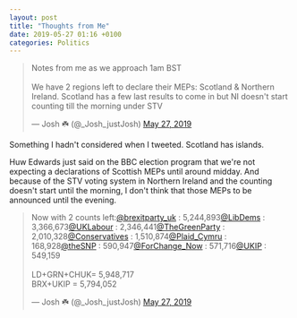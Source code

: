 ```yaml
---
layout: post
title: "Thoughts from Me"
date: 2019-05-27 01:16 +0100
categories: Politics
---
```


<blockquote class="twitter-tweet"><p lang="en" dir="ltr">Notes from me as we approach 1am BST<br><br>We have 2 regions left to declare their MEPs: Scotland &amp; Northern Ireland. Scotland has a few last results to come in but NI doesn&#39;t start counting till the morning under STV</p>&mdash; Josh ☘️ (@_Josh_justJosh) <a href="https://twitter.com/_Josh_justJosh/status/1132801844827348992?ref_src=twsrc%5Etfw">May 27, 2019</a></blockquote> <script async src="https://platform.twitter.com/widgets.js" charset="utf-8"></script>

Something I hadn't considered when I tweeted. Scotland has islands.

Huw Edwards just said on the BBC election program that we're not expecting a declarations of Scottish MEPs until around midday. And because of the STV voting system in Northern Ireland and the counting doesn't start until the morning, I don't think that those MEPs to be announced until the evening.

<blockquote class="twitter-tweet"><p lang="en" dir="ltr">Now with 2 counts left:<a href="https://twitter.com/brexitparty_uk?ref_src=twsrc%5Etfw">@brexitparty_uk</a> : 5,244,893<a href="https://twitter.com/LibDems?ref_src=twsrc%5Etfw">@LibDems</a> : 3,366,673<a href="https://twitter.com/UKLabour?ref_src=twsrc%5Etfw">@UKLabour</a> : 2,346,441<a href="https://twitter.com/TheGreenParty?ref_src=twsrc%5Etfw">@TheGreenParty</a> : 2,010,328<a href="https://twitter.com/Conservatives?ref_src=twsrc%5Etfw">@Conservatives</a> : 1,510,874<a href="https://twitter.com/Plaid_Cymru?ref_src=twsrc%5Etfw">@Plaid_Cymru</a> : 168,928<a href="https://twitter.com/theSNP?ref_src=twsrc%5Etfw">@theSNP</a> : 590,947<a href="https://twitter.com/ForChange_Now?ref_src=twsrc%5Etfw">@ForChange_Now</a> : 571,716<a href="https://twitter.com/UKIP?ref_src=twsrc%5Etfw">@UKIP</a> : 549,159<br><br>LD+GRN+CHUK= 5,948,717<br>BRX+UKIP = 5,794,052</p>&mdash; Josh ☘️ (@_Josh_justJosh) <a href="https://twitter.com/_Josh_justJosh/status/1132810218998513664?ref_src=twsrc%5Etfw">May 27, 2019</a></blockquote> <script async src="https://platform.twitter.com/widgets.js" charset="utf-8"></script>